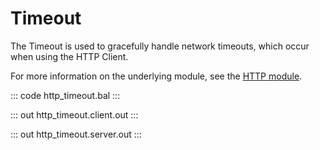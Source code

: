 # Timeout

The Timeout is used to gracefully handle network timeouts, which occur when using the HTTP Client.

For more information on the underlying module, see the [HTTP module](https://lib.ballerina.io/ballerina/http/latest/).

::: code http_timeout.bal :::

::: out http_timeout.client.out :::

::: out http_timeout.server.out :::